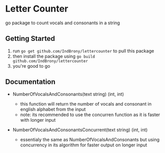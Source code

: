 # Letter Counter
go package to count vocals and consonants in a string

## Getting Started 
1. run ``go get github.com/IndBrony/lettercounter`` to pull this package
2. then install the package using ``go build github.com/IndBrony/lettercounter``
3. you're good to go

## Documentation
- NumberOfVocalsAndConsonants(text string) (int, int)
  - this function will return the number of vocals and consonant in english alphabet from the input
  - note: its recommended to use the concurren function as it is faster with longer input

- NumberOfVocalsAndConsonantsConcurrent(text string) (int, int)
  - essentialy the same as NumberOfVocalsAndConsonants but using concurrency in its algorithm for faster output on longer input
